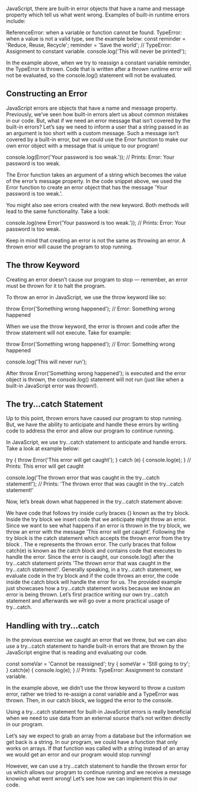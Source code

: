 JavaScript, there are built-in error objects that have a name and message property which tell us what went wrong. Examples of built-in runtime errors include:

ReferenceError: when a variable or function cannot be found.
TypeError: when a value is not a valid type, see the example below:
const reminder = 'Reduce, Reuse, Recycle';
reminder = 'Save the world';
// TypeError: Assignment to constant variable.
console.log('This will never be printed!');

In the example above, when we try to reassign a constant variable reminder, the TypeError is thrown. Code that is written after a thrown runtime error will not be evaluated, so the console.log() statement will not be evaluated.

## Constructing an Error
JavaScript errors are objects that have a name and message property. Previously, we’ve seen how built-in errors alert us about common mistakes in our code. But, what if we need an error message that isn’t covered by the built-in errors? Let’s say we need to inform a user that a string passed in as an argument is too short with a custom message. Such a message isn’t covered by a built-in error, but we could use the Error function to make our own error object with a message that is unique to our program!

console.log(Error('Your password is too weak.'));
// Prints: Error: Your password is too weak.

The Error function takes an argument of a string which becomes the value of the error’s message property. In the code snippet above, we used the Error function to create an error object that has the message 'Your password is too weak.'.

You might also see errors created with the new keyword. Both methods will lead to the same functionality. Take a look:

console.log(new Error('Your password is too weak.'));
// Prints: Error: Your password is too weak.

Keep in mind that creating an error is not the same as throwing an error. A thrown error will cause the program to stop running. 

## The throw Keyword
Creating an error doesn’t cause our program to stop — remember, an error must be thrown for it to halt the program.

To throw an error in JavaScript, we use the throw keyword like so:

throw Error('Something wrong happened');
// Error: Something wrong happened

When we use the throw keyword, the error is thrown and code after the throw statement will not execute. Take for example:

throw Error('Something wrong happened');
// Error: Something wrong happened

console.log('This will never run');

After throw Error('Something wrong happened'); is executed and the error object is thrown, the console.log() statement will not run (just like when a built-in JavaScript error was thrown!).

## The try...catch Statement
Up to this point, thrown errors have caused our program to stop running. But, we have the ability to anticipate and handle these errors by writing code to address the error and allow our program to continue running.

In JavaScript, we use try...catch statement to anticipate and handle errors. Take a look at example below:

try {
  throw Error('This error will get caught');
} catch (e) {
  console.log(e);
}
// Prints: This error will get caught

console.log('The thrown error that was caught in the try...catch statement!');
// Prints: 'The thrown error that was caught in the try...catch statement!'

Now, let’s break down what happened in the try...catch statement above:

We have code that follows try inside curly braces {} known as the try block.
Inside the try block we insert code that we anticipate might throw an error.
Since we want to see what happens if an error is thrown in the try block, we throw an error with the message 'This error will get caught'.
Following the try block is the catch statement which accepts the thrown error from the try block . The e represents the thrown error.
The curly braces that follow catch(e) is known as the catch block and contains code that executes to handle the error.
Since the error is caught, our console.log() after the try...catch statement prints 'The thrown error that was caught in the try...catch statement!'.
Generally speaking, in a try...catch statement, we evaluate code in the try block and if the code throws an error, the code inside the catch block will handle the error for us. The provided example just showcases how a try...catch statement works because we know an error is being thrown. Let’s first practice writing our own try...catch statement and afterwards we will go over a more practical usage of try...catch.

## Handling with try...catch
In the previous exercise we caught an error that we threw, but we can also use a try...catch statement to handle built-in errors that are thrown by the JavaScript engine that is reading and evaluating our code.

const someVar = 'Cannot be reassigned';
try {
  someVar = 'Still going to try';
} catch(e) {
  console.log(e);
}
// Prints: TypeError: Assignment to constant variable.

In the example above, we didn’t use the throw keyword to throw a custom error, rather we tried to re-assign a const variable and a TypeError was thrown. Then, in our catch block, we logged the error to the console.

Using a try...catch statement for built-in JavaScript errors is really beneficial when we need to use data from an external source that’s not written directly in our program.

Let’s say we expect to grab an array from a database but the information we get back is a string. In our program, we could have a function that only works on arrays. If that function was called with a string instead of an array we would get an error and our program would stop running!

However, we can use a try...catch statement to handle the thrown error for us which allows our program to continue running and we receive a message knowing what went wrong! Let’s see how we can implement this in our code.